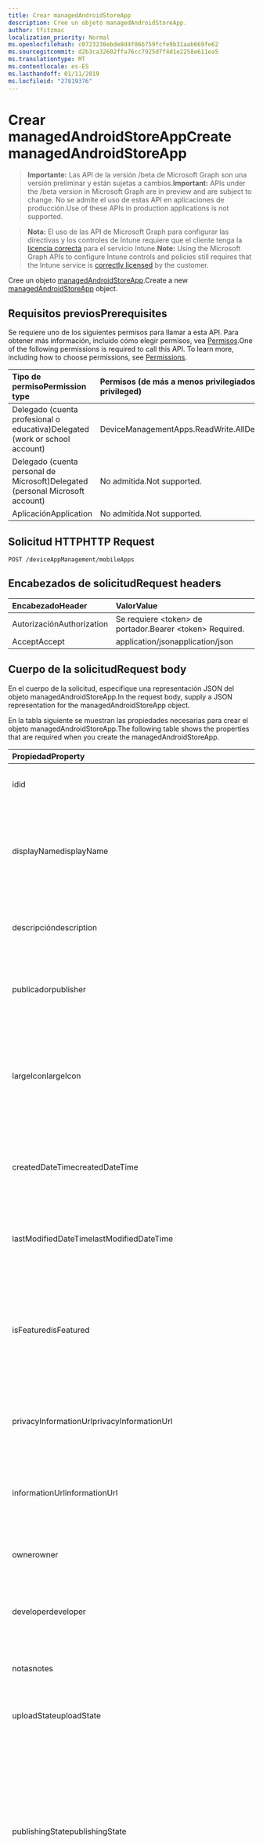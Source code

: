 ```yaml
---
title: Crear managedAndroidStoreApp
description: Cree un objeto managedAndroidStoreApp.
author: tfitzmac
localization_priority: Normal
ms.openlocfilehash: c0723230ebde8d4f06b759fcfe9b31aab669fe62
ms.sourcegitcommit: d2b3ca32602ffa76cc7925d7f4d1e2258e611ea5
ms.translationtype: MT
ms.contentlocale: es-ES
ms.lasthandoff: 01/11/2019
ms.locfileid: "27819376"
---
```

# <a name="create-managedandroidstoreapp"></a><span data-ttu-id="2c1f0-103">Crear managedAndroidStoreApp</span><span class="sxs-lookup"><span data-stu-id="2c1f0-103">Create managedAndroidStoreApp</span></span>

> <span data-ttu-id="2c1f0-104">**Importante:** Las API de la versión /beta de Microsoft Graph son una versión preliminar y están sujetas a cambios.</span><span class="sxs-lookup"><span data-stu-id="2c1f0-104">**Important:** APIs under the /beta version in Microsoft Graph are in preview and are subject to change.</span></span> <span data-ttu-id="2c1f0-105">No se admite el uso de estas API en aplicaciones de producción.</span><span class="sxs-lookup"><span data-stu-id="2c1f0-105">Use of these APIs in production applications is not supported.</span></span>

> <span data-ttu-id="2c1f0-106">**Nota:** El uso de las API de Microsoft Graph para configurar las directivas y los controles de Intune requiere que el cliente tenga la [licencia correcta](https://go.microsoft.com/fwlink/?linkid=839381) para el servicio Intune.</span><span class="sxs-lookup"><span data-stu-id="2c1f0-106">**Note:** Using the Microsoft Graph APIs to configure Intune controls and policies still requires that the Intune service is [correctly licensed](https://go.microsoft.com/fwlink/?linkid=839381) by the customer.</span></span>

<span data-ttu-id="2c1f0-107">Cree un objeto [managedAndroidStoreApp](../resources/intune-apps-managedandroidstoreapp.md).</span><span class="sxs-lookup"><span data-stu-id="2c1f0-107">Create a new [managedAndroidStoreApp](../resources/intune-apps-managedandroidstoreapp.md) object.</span></span>
## <a name="prerequisites"></a><span data-ttu-id="2c1f0-108">Requisitos previos</span><span class="sxs-lookup"><span data-stu-id="2c1f0-108">Prerequisites</span></span>
<span data-ttu-id="2c1f0-p102">Se requiere uno de los siguientes permisos para llamar a esta API. Para obtener más información, incluido cómo elegir permisos, vea [Permisos](/graph/permissions-reference).</span><span class="sxs-lookup"><span data-stu-id="2c1f0-p102">One of the following permissions is required to call this API. To learn more, including how to choose permissions, see [Permissions](/graph/permissions-reference).</span></span>

|<span data-ttu-id="2c1f0-111">Tipo de permiso</span><span class="sxs-lookup"><span data-stu-id="2c1f0-111">Permission type</span></span>|<span data-ttu-id="2c1f0-112">Permisos (de más a menos privilegiados)</span><span class="sxs-lookup"><span data-stu-id="2c1f0-112">Permissions (from most to least privileged)</span></span>|
|:---|:---|
|<span data-ttu-id="2c1f0-113">Delegado (cuenta profesional o educativa)</span><span class="sxs-lookup"><span data-stu-id="2c1f0-113">Delegated (work or school account)</span></span>|<span data-ttu-id="2c1f0-114">DeviceManagementApps.ReadWrite.All</span><span class="sxs-lookup"><span data-stu-id="2c1f0-114">DeviceManagementApps.ReadWrite.All</span></span>|
|<span data-ttu-id="2c1f0-115">Delegado (cuenta personal de Microsoft)</span><span class="sxs-lookup"><span data-stu-id="2c1f0-115">Delegated (personal Microsoft account)</span></span>|<span data-ttu-id="2c1f0-116">No admitida.</span><span class="sxs-lookup"><span data-stu-id="2c1f0-116">Not supported.</span></span>|
|<span data-ttu-id="2c1f0-117">Aplicación</span><span class="sxs-lookup"><span data-stu-id="2c1f0-117">Application</span></span>|<span data-ttu-id="2c1f0-118">No admitida.</span><span class="sxs-lookup"><span data-stu-id="2c1f0-118">Not supported.</span></span>|

## <a name="http-request"></a><span data-ttu-id="2c1f0-119">Solicitud HTTP</span><span class="sxs-lookup"><span data-stu-id="2c1f0-119">HTTP Request</span></span>
<!-- {
  "blockType": "ignored"
}
-->
``` http
POST /deviceAppManagement/mobileApps
```

## <a name="request-headers"></a><span data-ttu-id="2c1f0-120">Encabezados de solicitud</span><span class="sxs-lookup"><span data-stu-id="2c1f0-120">Request headers</span></span>
|<span data-ttu-id="2c1f0-121">Encabezado</span><span class="sxs-lookup"><span data-stu-id="2c1f0-121">Header</span></span>|<span data-ttu-id="2c1f0-122">Valor</span><span class="sxs-lookup"><span data-stu-id="2c1f0-122">Value</span></span>|
|:---|:---|
|<span data-ttu-id="2c1f0-123">Autorización</span><span class="sxs-lookup"><span data-stu-id="2c1f0-123">Authorization</span></span>|<span data-ttu-id="2c1f0-124">Se requiere &lt;token&gt; de portador.</span><span class="sxs-lookup"><span data-stu-id="2c1f0-124">Bearer &lt;token&gt; Required.</span></span>|
|<span data-ttu-id="2c1f0-125">Accept</span><span class="sxs-lookup"><span data-stu-id="2c1f0-125">Accept</span></span>|<span data-ttu-id="2c1f0-126">application/json</span><span class="sxs-lookup"><span data-stu-id="2c1f0-126">application/json</span></span>|

## <a name="request-body"></a><span data-ttu-id="2c1f0-127">Cuerpo de la solicitud</span><span class="sxs-lookup"><span data-stu-id="2c1f0-127">Request body</span></span>
<span data-ttu-id="2c1f0-128">En el cuerpo de la solicitud, especifique una representación JSON del objeto managedAndroidStoreApp.</span><span class="sxs-lookup"><span data-stu-id="2c1f0-128">In the request body, supply a JSON representation for the managedAndroidStoreApp object.</span></span>

<span data-ttu-id="2c1f0-129">En la tabla siguiente se muestran las propiedades necesarias para crear el objeto managedAndroidStoreApp.</span><span class="sxs-lookup"><span data-stu-id="2c1f0-129">The following table shows the properties that are required when you create the managedAndroidStoreApp.</span></span>

|<span data-ttu-id="2c1f0-130">Propiedad</span><span class="sxs-lookup"><span data-stu-id="2c1f0-130">Property</span></span>|<span data-ttu-id="2c1f0-131">Tipo</span><span class="sxs-lookup"><span data-stu-id="2c1f0-131">Type</span></span>|<span data-ttu-id="2c1f0-132">Descripción</span><span class="sxs-lookup"><span data-stu-id="2c1f0-132">Description</span></span>|
|:---|:---|:---|
|<span data-ttu-id="2c1f0-133">id</span><span class="sxs-lookup"><span data-stu-id="2c1f0-133">id</span></span>|<span data-ttu-id="2c1f0-134">Cadena</span><span class="sxs-lookup"><span data-stu-id="2c1f0-134">String</span></span>|<span data-ttu-id="2c1f0-135">Clave de la entidad.</span><span class="sxs-lookup"><span data-stu-id="2c1f0-135">Key of the entity.</span></span> <span data-ttu-id="2c1f0-136">Heredado de [mobileApp](../resources/intune-apps-mobileapp.md).</span><span class="sxs-lookup"><span data-stu-id="2c1f0-136">Inherited from [mobileApp](../resources/intune-apps-mobileapp.md)</span></span>|
|<span data-ttu-id="2c1f0-137">displayName</span><span class="sxs-lookup"><span data-stu-id="2c1f0-137">displayName</span></span>|<span data-ttu-id="2c1f0-138">Cadena</span><span class="sxs-lookup"><span data-stu-id="2c1f0-138">String</span></span>|<span data-ttu-id="2c1f0-139">Título de la aplicación importado o proporcionado por el administrador.</span><span class="sxs-lookup"><span data-stu-id="2c1f0-139">The admin provided or imported title of the app.</span></span> <span data-ttu-id="2c1f0-140">Heredado de [mobileApp](../resources/intune-apps-mobileapp.md).</span><span class="sxs-lookup"><span data-stu-id="2c1f0-140">Inherited from [mobileApp](../resources/intune-apps-mobileapp.md)</span></span>|
|<span data-ttu-id="2c1f0-141">descripción</span><span class="sxs-lookup"><span data-stu-id="2c1f0-141">description</span></span>|<span data-ttu-id="2c1f0-142">Cadena</span><span class="sxs-lookup"><span data-stu-id="2c1f0-142">String</span></span>|<span data-ttu-id="2c1f0-143">Descripción de la aplicación.</span><span class="sxs-lookup"><span data-stu-id="2c1f0-143">The description of the app.</span></span> <span data-ttu-id="2c1f0-144">Heredado de [mobileApp](../resources/intune-apps-mobileapp.md).</span><span class="sxs-lookup"><span data-stu-id="2c1f0-144">Inherited from [mobileApp](../resources/intune-apps-mobileapp.md)</span></span>|
|<span data-ttu-id="2c1f0-145">publicador</span><span class="sxs-lookup"><span data-stu-id="2c1f0-145">publisher</span></span>|<span data-ttu-id="2c1f0-146">Cadena</span><span class="sxs-lookup"><span data-stu-id="2c1f0-146">String</span></span>|<span data-ttu-id="2c1f0-147">Publicador de la aplicación.</span><span class="sxs-lookup"><span data-stu-id="2c1f0-147">The publisher of the app.</span></span> <span data-ttu-id="2c1f0-148">Heredado de [mobileApp](../resources/intune-apps-mobileapp.md).</span><span class="sxs-lookup"><span data-stu-id="2c1f0-148">Inherited from [mobileApp](../resources/intune-apps-mobileapp.md)</span></span>|
|<span data-ttu-id="2c1f0-149">largeIcon</span><span class="sxs-lookup"><span data-stu-id="2c1f0-149">largeIcon</span></span>|[<span data-ttu-id="2c1f0-150">mimeContent</span><span class="sxs-lookup"><span data-stu-id="2c1f0-150">mimeContent</span></span>](../resources/intune-shared-mimecontent.md)|<span data-ttu-id="2c1f0-151">Icono grande que se mostrará en los detalles de la aplicación y se usa para cargar el icono.</span><span class="sxs-lookup"><span data-stu-id="2c1f0-151">The large icon, to be displayed in the app details and used for upload of the icon.</span></span> <span data-ttu-id="2c1f0-152">Heredado de [mobileApp](../resources/intune-apps-mobileapp.md).</span><span class="sxs-lookup"><span data-stu-id="2c1f0-152">Inherited from [mobileApp](../resources/intune-apps-mobileapp.md)</span></span>|
|<span data-ttu-id="2c1f0-153">createdDateTime</span><span class="sxs-lookup"><span data-stu-id="2c1f0-153">createdDateTime</span></span>|<span data-ttu-id="2c1f0-154">DateTimeOffset</span><span class="sxs-lookup"><span data-stu-id="2c1f0-154">DateTimeOffset</span></span>|<span data-ttu-id="2c1f0-155">Fecha y hora de creación de la aplicación.</span><span class="sxs-lookup"><span data-stu-id="2c1f0-155">The date and time the app was created.</span></span> <span data-ttu-id="2c1f0-156">Heredado de [mobileApp](../resources/intune-apps-mobileapp.md).</span><span class="sxs-lookup"><span data-stu-id="2c1f0-156">Inherited from [mobileApp](../resources/intune-apps-mobileapp.md)</span></span>|
|<span data-ttu-id="2c1f0-157">lastModifiedDateTime</span><span class="sxs-lookup"><span data-stu-id="2c1f0-157">lastModifiedDateTime</span></span>|<span data-ttu-id="2c1f0-158">DateTimeOffset</span><span class="sxs-lookup"><span data-stu-id="2c1f0-158">DateTimeOffset</span></span>|<span data-ttu-id="2c1f0-159">Fecha y hora de la última modificación de la aplicación.</span><span class="sxs-lookup"><span data-stu-id="2c1f0-159">The date and time the app was last modified.</span></span> <span data-ttu-id="2c1f0-160">Heredado de [mobileApp](../resources/intune-apps-mobileapp.md).</span><span class="sxs-lookup"><span data-stu-id="2c1f0-160">Inherited from [mobileApp](../resources/intune-apps-mobileapp.md)</span></span>|
|<span data-ttu-id="2c1f0-161">isFeatured</span><span class="sxs-lookup"><span data-stu-id="2c1f0-161">isFeatured</span></span>|<span data-ttu-id="2c1f0-162">Booleano</span><span class="sxs-lookup"><span data-stu-id="2c1f0-162">Boolean</span></span>|<span data-ttu-id="2c1f0-163">Valor que indica si el administrador ha marcado la aplicación como destacada. Heredado de [mobileApp](../resources/intune-apps-mobileapp.md).</span><span class="sxs-lookup"><span data-stu-id="2c1f0-163">The value indicating whether the app is marked as featured by the admin. Inherited from [mobileApp](../resources/intune-apps-mobileapp.md)</span></span>|
|<span data-ttu-id="2c1f0-164">privacyInformationUrl</span><span class="sxs-lookup"><span data-stu-id="2c1f0-164">privacyInformationUrl</span></span>|<span data-ttu-id="2c1f0-165">Cadena</span><span class="sxs-lookup"><span data-stu-id="2c1f0-165">String</span></span>|<span data-ttu-id="2c1f0-166">La dirección URL de la declaración de privacidad.</span><span class="sxs-lookup"><span data-stu-id="2c1f0-166">The privacy statement Url.</span></span> <span data-ttu-id="2c1f0-167">Heredado de [mobileApp](../resources/intune-apps-mobileapp.md).</span><span class="sxs-lookup"><span data-stu-id="2c1f0-167">Inherited from [mobileApp](../resources/intune-apps-mobileapp.md)</span></span>|
|<span data-ttu-id="2c1f0-168">informationUrl</span><span class="sxs-lookup"><span data-stu-id="2c1f0-168">informationUrl</span></span>|<span data-ttu-id="2c1f0-169">Cadena</span><span class="sxs-lookup"><span data-stu-id="2c1f0-169">String</span></span>|<span data-ttu-id="2c1f0-170">La dirección URL para obtener más información.</span><span class="sxs-lookup"><span data-stu-id="2c1f0-170">The more information Url.</span></span> <span data-ttu-id="2c1f0-171">Heredado de [mobileApp](../resources/intune-apps-mobileapp.md).</span><span class="sxs-lookup"><span data-stu-id="2c1f0-171">Inherited from [mobileApp](../resources/intune-apps-mobileapp.md)</span></span>|
|<span data-ttu-id="2c1f0-172">owner</span><span class="sxs-lookup"><span data-stu-id="2c1f0-172">owner</span></span>|<span data-ttu-id="2c1f0-173">Cadena</span><span class="sxs-lookup"><span data-stu-id="2c1f0-173">String</span></span>|<span data-ttu-id="2c1f0-174">Propietario de la aplicación.</span><span class="sxs-lookup"><span data-stu-id="2c1f0-174">The owner of the app.</span></span> <span data-ttu-id="2c1f0-175">Heredado de [mobileApp](../resources/intune-apps-mobileapp.md).</span><span class="sxs-lookup"><span data-stu-id="2c1f0-175">Inherited from [mobileApp](../resources/intune-apps-mobileapp.md)</span></span>|
|<span data-ttu-id="2c1f0-176">developer</span><span class="sxs-lookup"><span data-stu-id="2c1f0-176">developer</span></span>|<span data-ttu-id="2c1f0-177">Cadena</span><span class="sxs-lookup"><span data-stu-id="2c1f0-177">String</span></span>|<span data-ttu-id="2c1f0-178">Desarrollador de la aplicación.</span><span class="sxs-lookup"><span data-stu-id="2c1f0-178">The developer of the app.</span></span> <span data-ttu-id="2c1f0-179">Heredado de [mobileApp](../resources/intune-apps-mobileapp.md).</span><span class="sxs-lookup"><span data-stu-id="2c1f0-179">Inherited from [mobileApp](../resources/intune-apps-mobileapp.md)</span></span>|
|<span data-ttu-id="2c1f0-180">notas</span><span class="sxs-lookup"><span data-stu-id="2c1f0-180">notes</span></span>|<span data-ttu-id="2c1f0-181">Cadena</span><span class="sxs-lookup"><span data-stu-id="2c1f0-181">String</span></span>|<span data-ttu-id="2c1f0-182">Notas de la aplicación.</span><span class="sxs-lookup"><span data-stu-id="2c1f0-182">Notes for the app.</span></span> <span data-ttu-id="2c1f0-183">Heredado de [mobileApp](../resources/intune-apps-mobileapp.md).</span><span class="sxs-lookup"><span data-stu-id="2c1f0-183">Inherited from [mobileApp](../resources/intune-apps-mobileapp.md)</span></span>|
|<span data-ttu-id="2c1f0-184">uploadState</span><span class="sxs-lookup"><span data-stu-id="2c1f0-184">uploadState</span></span>|<span data-ttu-id="2c1f0-185">Int32</span><span class="sxs-lookup"><span data-stu-id="2c1f0-185">Int32</span></span>|<span data-ttu-id="2c1f0-186">El estado de carga.</span><span class="sxs-lookup"><span data-stu-id="2c1f0-186">The upload state.</span></span> <span data-ttu-id="2c1f0-187">Heredado de [mobileApp](../resources/intune-apps-mobileapp.md).</span><span class="sxs-lookup"><span data-stu-id="2c1f0-187">Inherited from [mobileApp](../resources/intune-apps-mobileapp.md)</span></span>|
|<span data-ttu-id="2c1f0-188">publishingState</span><span class="sxs-lookup"><span data-stu-id="2c1f0-188">publishingState</span></span>|[<span data-ttu-id="2c1f0-189">mobileAppPublishingState</span><span class="sxs-lookup"><span data-stu-id="2c1f0-189">mobileAppPublishingState</span></span>](../resources/intune-apps-mobileapppublishingstate.md)|<span data-ttu-id="2c1f0-190">Estado de publicación de la aplicación.</span><span class="sxs-lookup"><span data-stu-id="2c1f0-190">The publishing state for the app.</span></span> <span data-ttu-id="2c1f0-191">La aplicación no puede asignarse a menos que se publique.</span><span class="sxs-lookup"><span data-stu-id="2c1f0-191">The app cannot be assigned unless the app is published.</span></span> <span data-ttu-id="2c1f0-192">Se hereda de [mobileApp](../resources/intune-apps-mobileapp.md).</span><span class="sxs-lookup"><span data-stu-id="2c1f0-192">Inherited from [mobileApp](../resources/intune-apps-mobileapp.md).</span></span> <span data-ttu-id="2c1f0-193">Los valores posibles son: `notPublished`, `processing` y `published`.</span><span class="sxs-lookup"><span data-stu-id="2c1f0-193">Possible values are: `notPublished`, `processing`, `published`.</span></span>|
|<span data-ttu-id="2c1f0-194">appAvailability</span><span class="sxs-lookup"><span data-stu-id="2c1f0-194">appAvailability</span></span>|[<span data-ttu-id="2c1f0-195">managedAppAvailability</span><span class="sxs-lookup"><span data-stu-id="2c1f0-195">managedAppAvailability</span></span>](../resources/intune-apps-managedappavailability.md)|<span data-ttu-id="2c1f0-196">Disponibilidad de la aplicación.</span><span class="sxs-lookup"><span data-stu-id="2c1f0-196">The Application's availability.</span></span> <span data-ttu-id="2c1f0-197">Se hereda de [managedApp](../resources/intune-apps-managedapp.md).</span><span class="sxs-lookup"><span data-stu-id="2c1f0-197">Inherited from [managedApp](../resources/intune-apps-managedapp.md).</span></span> <span data-ttu-id="2c1f0-198">Los valores posibles son: `global` y `lineOfBusiness`.</span><span class="sxs-lookup"><span data-stu-id="2c1f0-198">Possible values are: `global`, `lineOfBusiness`.</span></span>|
|<span data-ttu-id="2c1f0-199">versión</span><span class="sxs-lookup"><span data-stu-id="2c1f0-199">version</span></span>|<span data-ttu-id="2c1f0-200">Cadena</span><span class="sxs-lookup"><span data-stu-id="2c1f0-200">String</span></span>|<span data-ttu-id="2c1f0-201">Versión de la aplicación.</span><span class="sxs-lookup"><span data-stu-id="2c1f0-201">The Application's version.</span></span> <span data-ttu-id="2c1f0-202">Heredado de [managedApp](../resources/intune-apps-managedapp.md)</span><span class="sxs-lookup"><span data-stu-id="2c1f0-202">Inherited from [managedApp](../resources/intune-apps-managedapp.md)</span></span>|
|<span data-ttu-id="2c1f0-203">packageId</span><span class="sxs-lookup"><span data-stu-id="2c1f0-203">packageId</span></span>|<span data-ttu-id="2c1f0-204">Cadena</span><span class="sxs-lookup"><span data-stu-id="2c1f0-204">String</span></span>|<span data-ttu-id="2c1f0-205">El identificador de paquete de la aplicación.</span><span class="sxs-lookup"><span data-stu-id="2c1f0-205">The app's package ID.</span></span>|
|<span data-ttu-id="2c1f0-206">appStoreUrl</span><span class="sxs-lookup"><span data-stu-id="2c1f0-206">appStoreUrl</span></span>|<span data-ttu-id="2c1f0-207">Cadena</span><span class="sxs-lookup"><span data-stu-id="2c1f0-207">String</span></span>|<span data-ttu-id="2c1f0-208">La AppStoreUrl de Android.</span><span class="sxs-lookup"><span data-stu-id="2c1f0-208">The Android AppStoreUrl.</span></span>|
|<span data-ttu-id="2c1f0-209">minimumSupportedOperatingSystem</span><span class="sxs-lookup"><span data-stu-id="2c1f0-209">minimumSupportedOperatingSystem</span></span>|[<span data-ttu-id="2c1f0-210">androidMinimumOperatingSystem</span><span class="sxs-lookup"><span data-stu-id="2c1f0-210">androidMinimumOperatingSystem</span></span>](../resources/intune-apps-androidminimumoperatingsystem.md)|<span data-ttu-id="2c1f0-211">El valor para el sistema operativo mínimo compatible.</span><span class="sxs-lookup"><span data-stu-id="2c1f0-211">The value for the minimum supported operating system.</span></span>|



## <a name="response"></a><span data-ttu-id="2c1f0-212">Respuesta</span><span class="sxs-lookup"><span data-stu-id="2c1f0-212">Response</span></span>
<span data-ttu-id="2c1f0-213">Si se ejecuta correctamente, este método devuelve un código de respuesta `201 Created` y un objeto [managedAndroidStoreApp](../resources/intune-apps-managedandroidstoreapp.md) en el cuerpo de la respuesta.</span><span class="sxs-lookup"><span data-stu-id="2c1f0-213">If successful, this method returns a `201 Created` response code and a [managedAndroidStoreApp](../resources/intune-apps-managedandroidstoreapp.md) object in the response body.</span></span>

## <a name="example"></a><span data-ttu-id="2c1f0-214">Ejemplo</span><span class="sxs-lookup"><span data-stu-id="2c1f0-214">Example</span></span>
### <a name="request"></a><span data-ttu-id="2c1f0-215">Solicitud</span><span class="sxs-lookup"><span data-stu-id="2c1f0-215">Request</span></span>
<span data-ttu-id="2c1f0-216">Aquí tiene un ejemplo de la solicitud.</span><span class="sxs-lookup"><span data-stu-id="2c1f0-216">Here is an example of the request.</span></span>
``` http
POST https://graph.microsoft.com/beta/deviceAppManagement/mobileApps
Content-type: application/json
Content-length: 1216

{
  "@odata.type": "#microsoft.graph.managedAndroidStoreApp",
  "displayName": "Display Name value",
  "description": "Description value",
  "publisher": "Publisher value",
  "largeIcon": {
    "@odata.type": "microsoft.graph.mimeContent",
    "type": "Type value",
    "value": "dmFsdWU="
  },
  "lastModifiedDateTime": "2017-01-01T00:00:35.1329464-08:00",
  "isFeatured": true,
  "privacyInformationUrl": "https://example.com/privacyInformationUrl/",
  "informationUrl": "https://example.com/informationUrl/",
  "owner": "Owner value",
  "developer": "Developer value",
  "notes": "Notes value",
  "uploadState": 11,
  "publishingState": "processing",
  "appAvailability": "lineOfBusiness",
  "version": "Version value",
  "packageId": "Package Id value",
  "appStoreUrl": "https://example.com/appStoreUrl/",
  "minimumSupportedOperatingSystem": {
    "@odata.type": "microsoft.graph.androidMinimumOperatingSystem",
    "v4_0": true,
    "v4_0_3": true,
    "v4_1": true,
    "v4_2": true,
    "v4_3": true,
    "v4_4": true,
    "v5_0": true,
    "v5_1": true,
    "v6_0": true,
    "v7_0": true,
    "v7_1": true,
    "v8_0": true,
    "v8_1": true,
    "v9_0": true
  }
}
```

### <a name="response"></a><span data-ttu-id="2c1f0-217">Respuesta</span><span class="sxs-lookup"><span data-stu-id="2c1f0-217">Response</span></span>
<span data-ttu-id="2c1f0-p119">Aquí tiene un ejemplo de la respuesta. Nota: Puede que el objeto de respuesta que aparece aquí se trunque para abreviar. Todas las propiedades se devolverán de una llamada real.</span><span class="sxs-lookup"><span data-stu-id="2c1f0-p119">Here is an example of the response. Note: The response object shown here may be truncated for brevity. All of the properties will be returned from an actual call.</span></span>
``` http
HTTP/1.1 201 Created
Content-Type: application/json
Content-Length: 1324

{
  "@odata.type": "#microsoft.graph.managedAndroidStoreApp",
  "id": "89e7e991-e991-89e7-91e9-e78991e9e789",
  "displayName": "Display Name value",
  "description": "Description value",
  "publisher": "Publisher value",
  "largeIcon": {
    "@odata.type": "microsoft.graph.mimeContent",
    "type": "Type value",
    "value": "dmFsdWU="
  },
  "createdDateTime": "2017-01-01T00:02:43.5775965-08:00",
  "lastModifiedDateTime": "2017-01-01T00:00:35.1329464-08:00",
  "isFeatured": true,
  "privacyInformationUrl": "https://example.com/privacyInformationUrl/",
  "informationUrl": "https://example.com/informationUrl/",
  "owner": "Owner value",
  "developer": "Developer value",
  "notes": "Notes value",
  "uploadState": 11,
  "publishingState": "processing",
  "appAvailability": "lineOfBusiness",
  "version": "Version value",
  "packageId": "Package Id value",
  "appStoreUrl": "https://example.com/appStoreUrl/",
  "minimumSupportedOperatingSystem": {
    "@odata.type": "microsoft.graph.androidMinimumOperatingSystem",
    "v4_0": true,
    "v4_0_3": true,
    "v4_1": true,
    "v4_2": true,
    "v4_3": true,
    "v4_4": true,
    "v5_0": true,
    "v5_1": true,
    "v6_0": true,
    "v7_0": true,
    "v7_1": true,
    "v8_0": true,
    "v8_1": true,
    "v9_0": true
  }
}
```





